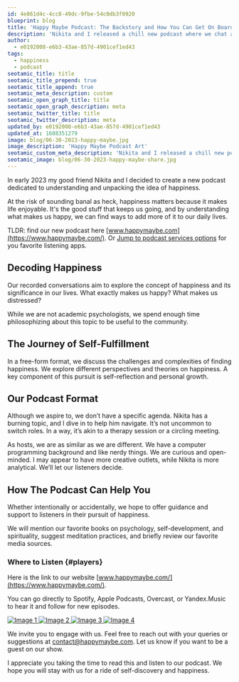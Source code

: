 ```yaml
---
id: 4e861d4c-4cc8-49dc-9fbe-54c0db3f0920
blueprint: blog
title: 'Happy Maybe Podcast: The Backstory and How You Can Get On Board'
description: 'Nikita and I released a chill new podcast where we chat about all things happiness. Expect deep talks, personal growth tips, and a bit of book-nerdery as we try to figure out what makes us tick. Find us at https://happymaybe.com/ and come hang out with us!'
author:
  - e0192008-e6b3-43ae-857d-4901cef1ed43
tags:
  - happiness
  - podcast
seotamic_title: title
seotamic_title_prepend: true
seotamic_title_append: true
seotamic_meta_description: custom
seotamic_open_graph_title: title
seotamic_open_graph_description: meta
seotamic_twitter_title: title
seotamic_twitter_description: meta
updated_by: e0192008-e6b3-43ae-857d-4901cef1ed43
updated_at: 1688351279
image: blog/06-30-2023-happy-maybe.jpg
image_description: 'Happy Maybe Podcast Art'
seotamic_custom_meta_description: 'Nikita and I released a chill new podcast where we chat about all things happiness. Expect deep talks, personal growth tips, and a bit of book-nerdery as we try to figure out what makes us tick. Find us at https://happymaybe.com/ and come hang out with us!'
seotamic_image: blog/06-30-2023-happy-maybe-share.jpg
---
```

In early 2023 my good friend Nikita and I decided to create a new podcast dedicated to understanding and unpacking the idea of happiness.

At the risk of sounding banal as heck, happiness matters because it makes life enjoyable. It's the good stuff that keeps us going, and by understanding what makes us happy, we can find ways to add more of it to our daily lives.

TLDR: find our new podcast here [www.happymaybe.com](https://www.happymaybe.com/). Or [Jump to podcast services options](#players) for you favorite listening apps.

## Decoding Happiness
Our recorded conversations aim to explore the concept of happiness and its significance in our lives. What exactly makes us happy? What makes us distressed?

While we are not academic psychologists, we spend enough time philosophizing about this topic to be useful to the community.

## The Journey of Self-Fulfillment

In a free-form format, we discuss the challenges and complexities of finding happiness. We explore different perspectives and theories on happiness. A key component of this pursuit is self-reflection and personal growth.

## Our Podcast Format

Although we aspire to, we don’t have a specific agenda. Nikita has a burning topic, and I dive in to help him navigate. It’s not uncommon to switch roles. In a way, it’s akin to a therapy session or a circling meeting.

As hosts, we are as similar as we are different. We have a computer programming background and like nerdy things. We are curious and open-minded. I may appear to have more creative outlets, while Nikita is more analytical. We’ll let our listeners decide.

## How The Podcast Can Help You

Whether intentionally or accidentally, we hope to offer guidance and support to listeners in their pursuit of happiness.

We will mention our favorite books on psychology, self-development, and spirituality, suggest meditation practices, and briefly review our favorite media sources.

### Where to Listen {#players}

Here is the link to our website [www.happymaybe.com/](https://www.happymaybe.com/).

You can go directly to Spotify, Apple Podcasts, Overcast, or Yandex.Music to hear it and follow for new episodes.

<div class="container">
  <div class="row">
    <div class="image-container mb-4">
      <a href="https://podcasts.apple.com/us/podcast/happy-maybe/id1692227489">
        <img src="/images/logos/player-apple.svg" alt="Image 1" class="img-fluid">
      </a>
      <a href="https://open.spotify.com/show/0b1iuEBqTr8DhjP436Z9Yx">
        <img src="/images/logos/player-spotify.svg" alt="Image 2" class="img-fluid">
      </a>
      <a href="https://overcast.fm/itunes1692227489/happy-maybe">
        <img src="/images/logos/player-overcast.svg" alt="Image 3" class="img-fluid">
      </a>
      <a href="https://music.yandex.ru/album/26289988">
        <img src="/images/logos/player-yandex.svg" alt="Image 4" class="img-fluid">
      </a>
    </div>
  </div>
</div>

We invite you to engage with us. Feel free to reach out with your queries or suggestions at [contact@happymaybe.com](mailto:contact@happymaybe.com). Let us know if you want to be a guest on our show.

I appreciate you taking the time to read this and listen to our podcast. We hope you will stay with us for a ride of self-discovery and happiness.